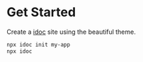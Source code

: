 Get Started
===

Create a [idoc](https://github.com/jaywcjlove/idoc) site using the beautiful theme.


```bash
npx idoc init my-app
npx idoc 
```